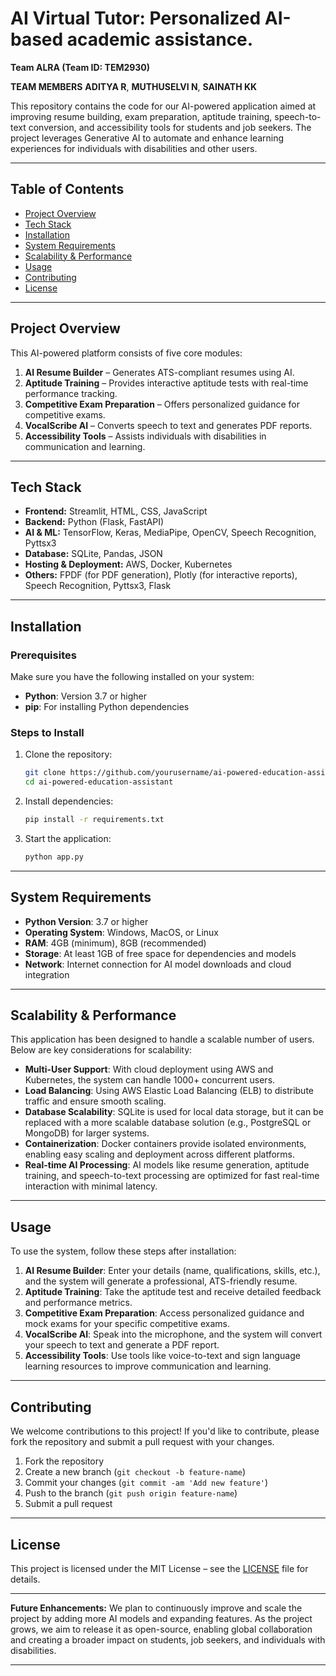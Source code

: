 
# AI Virtual Tutor: Personalized AI-based academic assistance.

**Team ALRA (Team ID: TEM2930)**

**TEAM MEMBERS**
**ADITYA R**,
**MUTHUSELVI N**,
**SAINATH KK**

This repository contains the code for our AI-powered application aimed at improving resume building, exam preparation, aptitude training, speech-to-text conversion, and accessibility tools for students and job seekers. The project leverages Generative AI to automate and enhance learning experiences for individuals with disabilities and other users.

---

## Table of Contents

- [Project Overview](#project-overview)
- [Tech Stack](#tech-stack)
- [Installation](#installation)
- [System Requirements](#system-requirements)
- [Scalability & Performance](#scalability--performance)
- [Usage](#usage)
- [Contributing](#contributing)
- [License](#license)

---

## Project Overview

This AI-powered platform consists of five core modules:

1. **AI Resume Builder** – Generates ATS-compliant resumes using AI.
2. **Aptitude Training** – Provides interactive aptitude tests with real-time performance tracking.
3. **Competitive Exam Preparation** – Offers personalized guidance for competitive exams.
4. **VocalScribe AI** – Converts speech to text and generates PDF reports.
5. **Accessibility Tools** – Assists individuals with disabilities in communication and learning.

---

## Tech Stack

- **Frontend:** Streamlit, HTML, CSS, JavaScript
- **Backend:** Python (Flask, FastAPI)
- **AI & ML:** TensorFlow, Keras, MediaPipe, OpenCV, Speech Recognition, Pyttsx3
- **Database:** SQLite, Pandas, JSON
- **Hosting & Deployment:** AWS, Docker, Kubernetes
- **Others:** FPDF (for PDF generation), Plotly (for interactive reports), Speech Recognition, Pyttsx3, Flask

---

## Installation

### Prerequisites
Make sure you have the following installed on your system:

- **Python**: Version 3.7 or higher
- **pip**: For installing Python dependencies

### Steps to Install

1. Clone the repository:
   ```bash
   git clone https://github.com/yourusername/ai-powered-education-assistant.git
   cd ai-powered-education-assistant
   ```

2. Install dependencies:
   ```bash
   pip install -r requirements.txt
   ```

3. Start the application:
   ```bash
   python app.py
   ```

---

## System Requirements

- **Python Version**: 3.7 or higher
- **Operating System**: Windows, MacOS, or Linux
- **RAM**: 4GB (minimum), 8GB (recommended)
- **Storage**: At least 1GB of free space for dependencies and models
- **Network**: Internet connection for AI model downloads and cloud integration

---

## Scalability & Performance

This application has been designed to handle a scalable number of users. Below are key considerations for scalability:

- **Multi-User Support**: With cloud deployment using AWS and Kubernetes, the system can handle 1000+ concurrent users.
- **Load Balancing**: Using AWS Elastic Load Balancing (ELB) to distribute traffic and ensure smooth scaling.
- **Database Scalability**: SQLite is used for local data storage, but it can be replaced with a more scalable database solution (e.g., PostgreSQL or MongoDB) for larger systems.
- **Containerization**: Docker containers provide isolated environments, enabling easy scaling and deployment across different platforms.
- **Real-time AI Processing**: AI models like resume generation, aptitude training, and speech-to-text processing are optimized for fast real-time interaction with minimal latency.

---

## Usage

To use the system, follow these steps after installation:

1. **AI Resume Builder**: Enter your details (name, qualifications, skills, etc.), and the system will generate a professional, ATS-friendly resume.
2. **Aptitude Training**: Take the aptitude test and receive detailed feedback and performance metrics.
3. **Competitive Exam Preparation**: Access personalized guidance and mock exams for your specific competitive exams.
4. **VocalScribe AI**: Speak into the microphone, and the system will convert your speech to text and generate a PDF report.
5. **Accessibility Tools**: Use tools like voice-to-text and sign language learning resources to improve communication and learning.

---

## Contributing

We welcome contributions to this project! If you'd like to contribute, please fork the repository and submit a pull request with your changes. 

1. Fork the repository
2. Create a new branch (`git checkout -b feature-name`)
3. Commit your changes (`git commit -am 'Add new feature'`)
4. Push to the branch (`git push origin feature-name`)
5. Submit a pull request

---

## License

This project is licensed under the MIT License – see the [LICENSE](LICENSE) file for details.

---

**Future Enhancements:**
We plan to continuously improve and scale the project by adding more AI models and expanding features. As the project grows, we aim to release it as open-source, enabling global collaboration and creating a broader impact on students, job seekers, and individuals with disabilities.

---
